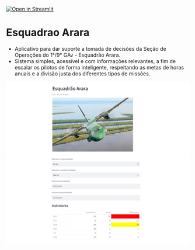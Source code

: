 [![Open in Streamlit](https://static.streamlit.io/badges/streamlit_badge_black_white.svg)](https://brunobf09-esquadrao-arara-app-i43tb5.streamlit.app)

# Esquadrao Arara

 -  Aplicativo para dar suporte a tomada de decisões da Seção de Operações do 1°/9° GAv - Esquadrão Arara.
 - Sistema simples, acessível e com informações relevantes, a fim de escalar os pilotos de forma inteligente, respeitando as metas de horas anuais e a divisão justa dos diferentes tipos de missões.

![image](https://raw.githubusercontent.com/brunobf09/esquadrao-arara/main/Pic/app_img.png)
![image](https://raw.githubusercontent.com/brunobf09/esquadrao-arara/main/Pic/app_img2.png)
